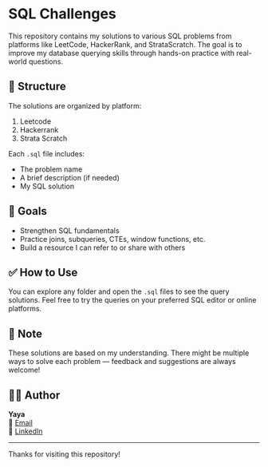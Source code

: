 # SQL Challenges

This repository contains my solutions to various SQL problems from platforms like LeetCode, HackerRank, and StrataScratch. The goal is to improve my database querying skills through hands-on practice with real-world questions.

## 📁 Structure

The solutions are organized by platform:
1. Leetcode
2. Hackerrank
3. Strata Scratch

Each `.sql` file includes:
- The problem name
- A brief description (if needed)
- My SQL solution

## 🎯 Goals

- Strengthen SQL fundamentals
- Practice joins, subqueries, CTEs, window functions, etc.
- Build a resource I can refer to or share with others

## ✅ How to Use

You can explore any folder and open the `.sql` files to see the query solutions. Feel free to try the queries on your preferred SQL editor or online platforms.

## 📌 Note

These solutions are based on my understanding. There might be multiple ways to solve each problem — feedback and suggestions are always welcome!

## 🧑‍💻 Author

**Yaya**  
📧 [Email](mailto:your.email@example.com)  
🔗 [LinkedIn](https://linkedin.com/in/yourprofile)

---

Thanks for visiting this repository!
